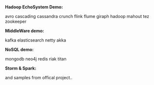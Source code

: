 **Hadoop EchoSystem Demo:**

  avro
  cascading
  cassandra
  crunch
  flink
  flume
  giraph
  hadoop
  mahout
  tez
  zookeeper

**MiddleWare demo:**
  
  kafka
  elasticsearch
  netty
  akka

**NoSQL demo:**

  mongodb
  neo4j
  redis
  riak
  titan

**Storm & Spark:**



and samples from offical project..
  

